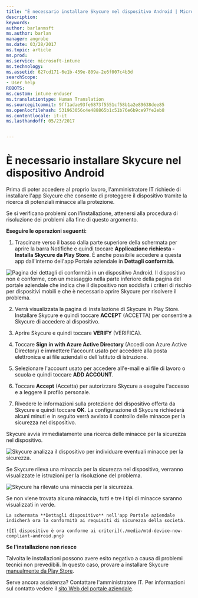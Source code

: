 ```yaml
---
title: "È necessario installare Skycure nel dispositivo Android | Microsoft Docs"
description: 
keywords: 
author: barlanmsft
ms.author: barlan
manager: angrobe
ms.date: 03/28/2017
ms.topic: article
ms.prod: 
ms.service: microsoft-intune
ms.technology: 
ms.assetid: 627cd171-6e1b-439e-809a-2e6f007c4b3d
searchScope:
- User help
ROBOTS: 
ms.custom: intune-enduser
ms.translationtype: Human Translation
ms.sourcegitcommit: 9ff1adae93fe6873f5551cf58b1a2e89638dee85
ms.openlocfilehash: 531963056c4e488865b1c51b76e6b9ce97fe2eb8
ms.contentlocale: it-it
ms.lasthandoff: 05/23/2017


---
```


# <a name="you-need-to-install-skycure-on-your-android-device"></a>È necessario installare Skycure nel dispositivo Android

Prima di poter accedere al proprio lavoro, l'amministratore IT richiede di installare l'app Skycure che consente di proteggere il dispositivo tramite la ricerca di potenziali minacce alla protezione.

Se si verificano problemi con l'installazione, attenersi alla procedura di risoluzione dei problemi alla fine di questo argomento.

**Eseguire le operazioni seguenti:**

1. Trascinare verso il basso dalla parte superiore della schermata per aprire la barra Notifiche e quindi toccare **Applicazione richiesta - Installa Skycure da Play Store**. È anche possibile accedere a questa app dall'interno dell'app Portale aziendale in __Dettagli conformità__.

  ![Pagina dei dettagli di conformità in un dispositivo Android. Il dispositivo non è conforme, con un messaggio nella parte inferiore della pagina del portale aziendale che indica che il dispositivo non soddisfa i criteri di rischio per dispositivi mobili e che è necessario aprire Skycure per risolvere il problema.](./media/skycure-resolves-compliance-android.png)

2. Verrà visualizzata la pagina di installazione di Skycure in Play Store. Installare Skycure e quindi toccare **ACCEPT** (ACCETTA) per consentire a Skycure di accedere al dispositivo.

3. Aprire Skycure e quindi toccare **VERIFY** (VERIFICA).

4. Toccare **Sign in with Azure Active Directory** (Accedi con Azure Active Directory) e immettere l'account usato per accedere alla posta elettronica e ai file aziendali o dell'istituto di istruzione.

5. Selezionare l'account usato per accedere all'e-mail e ai file di lavoro o scuola e quindi toccare **ADD ACCOUNT**.

6. Toccare **Accept** (Accetta) per autorizzare Skycure a eseguire l'accesso e a leggere il profilo personale.

7. Rivedere le informazioni sulla protezione del dispositivo offerta da Skycure e quindi toccare **OK**. La configurazione di Skycure richiederà alcuni minuti e in seguito verrà avviato il controllo delle minacce per la sicurezza nel dispositivo.

  Skycure avvia immediatamente una ricerca delle minacce per la sicurezza nel dispositivo.

  ![Skycure analizza il dispositivo per individuare eventuali minacce per la sicurezza.](./media/skycure-scan-in-progress-android.png)

  Se Skycure rileva una minaccia per la sicurezza nel dispositivo, verranno visualizzate le istruzioni per la risoluzione del problema.

  ![Skycure ha rilevato una minaccia per la sicurezza.](./media/skycure-found-a-threat-android.png)

  Se non viene trovata alcuna minaccia, tutti e tre i tipi di minacce saranno visualizzati in verde.

    La schermata **Dettagli dispositivo** nell'app Portale aziendale indicherà ora la conformità ai requisiti di sicurezza della società.

    ![Il dispositivo è ora conforme ai criteri](./media/mtd-device-now-compliant-android.png)

**Se l'installazione non riesce**

Talvolta le installazioni possono avere esito negativo a causa di problemi tecnici non prevedibili. In questo caso, provare a installare Skycure [manualmente da Play Store](https://play.google.com/store/apps/details?id=com.skycure.skycure).

Serve ancora assistenza? Contattare l'amministratore IT. Per informazioni sul contatto vedere il [sito Web del portale aziendale](http://portal.manage.microsoft.com).

